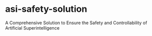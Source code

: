 # asi-safety-solution
A Comprehensive Solution to Ensure the Safety and Controllability of Artificial Superintelligence
